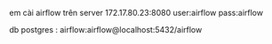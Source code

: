 em cài airflow trên server 172.17.80.23:8080 user:airflow pass:airflow

db postgres : airflow:airflow@localhost:5432/airflow
